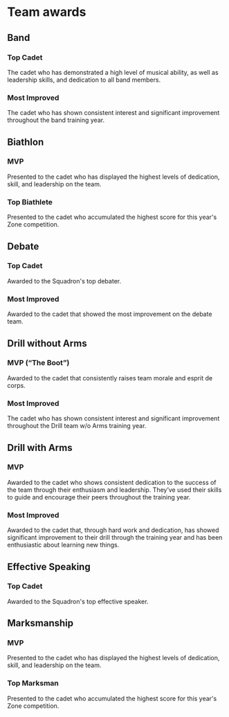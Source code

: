 # Team awards

## Band

### Top Cadet

The cadet who has demonstrated a high level of musical ability, as well as leadership skills, and dedication to all band members.

### Most Improved 

The cadet who has shown consistent interest and significant improvement throughout the band training year.

## Biathlon

### MVP

Presented to the cadet who has displayed the highest levels of dedication, skill, and leadership on the team.

### Top Biathlete

Presented to the cadet who accumulated the highest score for this year's Zone competition.

## Debate

### Top Cadet

Awarded to the Squadron's top debater.

### Most Improved

Awarded to the cadet that showed the most improvement on the debate team.

## Drill without Arms

### MVP \(“The Boot”\)

Awarded to the cadet that consistently raises team morale and esprit de corps.

### Most Improved

The cadet who has shown consistent interest and significant improvement throughout the Drill team w/o Arms training year.

## Drill with Arms

### MVP

Awarded to the cadet who shows consistent dedication to the success of the team through their enthusiasm and leadership. They’ve used their skills to guide and encourage their peers throughout the training year.

### Most Improved

Awarded to the cadet that, through hard work and dedication, has showed significant improvement to their drill through the training year and has been enthusiastic about learning new things.

## Effective Speaking

### Top Cadet

Awarded to the Squadron's top effective speaker.

## Marksmanship

### MVP

Presented to the cadet who has displayed the highest levels of dedication, skill, and leadership on the team.

### Top Marksman

Presented to the cadet who accumulated the highest score for this year's Zone competition.

